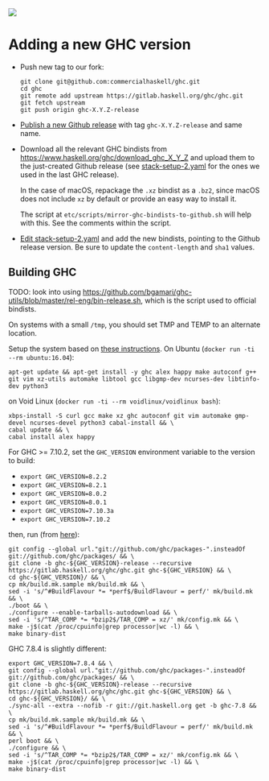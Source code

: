 <div class="hidden-warning"><a href="https://docs.haskellstack.org/"><img src="https://cdn.jsdelivr.net/gh/commercialhaskell/stack/doc/img/hidden-warning.svg"></a></div>

# Adding a new GHC version

  * Push new tag to our fork:

        git clone git@github.com:commercialhaskell/ghc.git
        cd ghc
        git remote add upstream https://gitlab.haskell.org/ghc/ghc.git
        git fetch upstream
        git push origin ghc-X.Y.Z-release

  * [Publish a new Github release](https://github.com/commercialhaskell/ghc/releases/new)
    with tag `ghc-X.Y.Z-release` and same name.

  * Download all the relevant GHC bindists from https://www.haskell.org/ghc/download_ghc_X_Y_Z and upload them to the just-created Github release (see
    [stack-setup-2.yaml](https://github.com/fpco/stackage-content/blob/master/stack/stack-setup-2.yaml)
    for the ones we used in the last GHC release).

    In the case of macOS, repackage the `.xz` bindist as a `.bz2`, since macOS does
    not include `xz` by default or provide an easy way to install it.

    The script at `etc/scripts/mirror-ghc-bindists-to-github.sh` will help with
    this. See the comments within the script.

  * [Edit stack-setup-2.yaml](https://github.com/fpco/stackage-content/edit/master/stack/stack-setup-2.yaml)
    and add the new bindists, pointing to the Github release version. Be sure to
    update the `content-length` and `sha1` values.


## Building GHC

TODO: look into using https://github.com/bgamari/ghc-utils/blob/master/rel-eng/bin-release.sh, which is the script used to official bindists.

On systems with a small `/tmp`, you should set TMP and TEMP to an alternate
location.

Setup the system based on [these instructions](https://ghc.haskell.org/trac/ghc/wiki/Building/Preparation/Linux).  On Ubuntu (`docker run -ti --rm ubuntu:16.04`):

    apt-get update && apt-get install -y ghc alex happy make autoconf g++ git vim xz-utils automake libtool gcc libgmp-dev ncurses-dev libtinfo-dev python3

on Void Linux (`docker run -ti --rm voidlinux/voidlinux bash`):

    xbps-install -S curl gcc make xz ghc autoconf git vim automake gmp-devel ncurses-devel python3 cabal-install && \
    cabal update && \
    cabal install alex happy

For GHC >= 7.10.2, set the `GHC_VERSION` environment variable to the version to build:

  * `export GHC_VERSION=8.2.2`
  * `export GHC_VERSION=8.2.1`
  * `export GHC_VERSION=8.0.2`
  * `export GHC_VERSION=8.0.1`
  * `export GHC_VERSION=7.10.3a`
  * `export GHC_VERSION=7.10.2`

then, run (from [here](https://ghc.haskell.org/trac/ghc/wiki/Newcomers)):

    git config --global url."git://github.com/ghc/packages-".insteadOf git://github.com/ghc/packages/ && \
    git clone -b ghc-${GHC_VERSION}-release --recursive https://gitlab.haskell.org/ghc/ghc.git ghc-${GHC_VERSION} && \
    cd ghc-${GHC_VERSION}/ && \
    cp mk/build.mk.sample mk/build.mk && \
    sed -i 's/^#BuildFlavour *= *perf$/BuildFlavour = perf/' mk/build.mk && \
    ./boot && \
    ./configure --enable-tarballs-autodownload && \
    sed -i 's/^TAR_COMP *= *bzip2$/TAR_COMP = xz/' mk/config.mk && \
    make -j$(cat /proc/cpuinfo|grep processor|wc -l) && \
    make binary-dist

GHC 7.8.4 is slightly different:

    export GHC_VERSION=7.8.4 && \
    git config --global url."git://github.com/ghc/packages-".insteadOf git://github.com/ghc/packages/ && \
    git clone -b ghc-${GHC_VERSION}-release --recursive https://gitlab.haskell.org/ghc/ghc.git ghc-${GHC_VERSION} && \
    cd ghc-${GHC_VERSION}/ && \
    ./sync-all --extra --nofib -r git://git.haskell.org get -b ghc-7.8 && \
    cp mk/build.mk.sample mk/build.mk && \
    sed -i 's/^#BuildFlavour *= *perf$/BuildFlavour = perf/' mk/build.mk && \
    perl boot && \
    ./configure && \
    sed -i 's/^TAR_COMP *= *bzip2$/TAR_COMP = xz/' mk/config.mk && \
    make -j$(cat /proc/cpuinfo|grep processor|wc -l) && \
    make binary-dist
